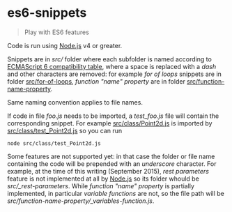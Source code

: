 es6-snippets
============

> Play with ES6 features

Code is run using [Node.js][2] v4 or greater.

Snippets are in *src/* folder where each subfolder is named according to [ECMAScript 6 compatibility table][1], where a space is replaced with a *dash* and other characters are removed: for example *for of loops* snippets are in folder [src/for-of-loops](https://github.com/fibo/es6-snippets/tree/master/src/for-of-loops), *function "name" property* are in folder [src/function-name-property](https://github.com/fibo/es6-snippets/tree/master/src/function-name-property).

Same naming convention applies to file names.

If code in file *foo.js* needs to be imported, a *test_foo.js* file will contain the corresponding snippet.
For example [src/class/Point2d.js](https://github.com/fibo/es6-snippets/blob/master/src/class/Point2d.js) is imported by [src/class/test_Point2d.js](https://github.com/fibo/es6-snippets/blob/master/src/class/test_Point2d.js) so you can run

    node src/class/test_Point2d.js

Some features are not supported yet: in that case the folder or file name containing the code will be prepended with an *underscore* character.
For example, at the time of this writing (September 2015), *rest parameters* feature is not implemented at all by [Node.js][2] so its folder whould be *src/_rest-parameters*. While *function "name" property* is partially implemented, in particular *variable functions* are not, so the file path will be *src/function-name-property/_variables-function.js*.

  [1]: http://kangax.github.io/compat-table/es6/ "ECMAScript 6 compatibility table"
  [2]: http://nodejs.org/ "Node.js"

